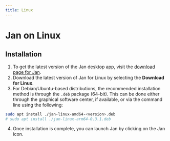 ```yaml
---
title: Linux
---
```


# Jan on Linux

## Installation

1. To get the latest version of the Jan desktop app, visit the [download page for Jan](https://jan.ai/).
2. Download the latest version of Jan for Linux by selecting the **Download for Linux**.
3. For Debian/Ubuntu-based distributions, the recommended installation method is through the `.deb` package (64-bit). This can be done either through the graphical software center, if available, or via the command line using the following:
```bash
sudo apt install ./jan-linux-amd64-<version>.deb
# sudo apt install ./jan-linux-arm64-0.3.1.deb
```
4. Once installation is complete, you can launch Jan by clicking on the Jan icon.
